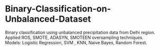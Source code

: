 # Binary-Classification-on-Unbalanced-Dataset
Binary classification using unbalanced precipitation data from Delhi region. Applied ROS, SMOTE, ADASYN, SMOTEEN oversampling techniques. Models: Logistic Regression, SVM , KNN, Naive Bayes, Random Forest.
